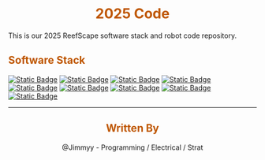 <div align="center">
<h1><span style="color:#bf5700">2025 Code</span></h1>
</div>

This is our 2025 ReefScape software stack and robot code repository.

<div>
<div align="left">
<h2><span style="color:#bf5700">Software Stack</span></h2>
</div>


[![Static Badge](https://img.shields.io/badge/WPILib-LLK?style=for-the-badge&label=S&labelColor=Bf5700&color=000000)](https://docs.wpilib.org/en/stable/)
[![Static Badge](https://img.shields.io/badge/DogLog-LLK?style=for-the-badge&label=o&labelColor=Bf5700&color=000000)](https://doglog.dev/)
[![Static Badge](https://img.shields.io/badge/PhotonVision-LLK?style=for-the-badge&label=F&labelColor=Bf5700&color=000000)](https://photonvision.org/)
[![Static Badge](https://img.shields.io/badge/PathPlanner-LLK?style=for-the-badge&label=T&labelColor=Bf5700&color=000000)](https://pathplanner.dev/home.html)
[![Static Badge](https://img.shields.io/badge/phoenix_6-LLK?style=for-the-badge&label=w&labelColor=Bf5700&color=000000)](https://v6.docs.ctr-electronics.com/en/stable/)
[![Static Badge](https://img.shields.io/badge/Advantage_Scope-LLK?style=for-the-badge&label=a&labelColor=Bf5700&color=000000)](https://docs.advantagescope.org/)
[![Static Badge](https://img.shields.io/badge/choreo-LLK?style=for-the-badge&label=r&labelColor=Bf5700&color=000000)](https://choreo.autos/)
[![Static Badge](https://img.shields.io/badge/Elastic-LLK?style=for-the-badge&label=E&labelColor=Bf5700&color=000000)](https://github.com/Gold872/elastic-dashboard)
[![Static Badge](https://img.shields.io/badge/2025_Robot_Code-github?style=for-the-badge&logo=github&logoColor=000000&labelColor=bf5700&color=000000)](https://github.com/LynkRobotics/RobotCode2025) 

<hr>

<div>
<div align="center">
<h2><span style="color:#bf5700">Written By</span></h2>
</div>

<div align="center">
@Jimmyy - Programming / Electrical / Strat
</div>